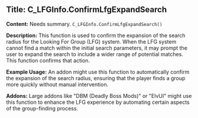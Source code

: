 ## Title: C_LFGInfo.ConfirmLfgExpandSearch

**Content:**
Needs summary.
`C_LFGInfo.ConfirmLfgExpandSearch()`

**Description:**
This function is used to confirm the expansion of the search radius for the Looking For Group (LFG) system. When the LFG system cannot find a match within the initial search parameters, it may prompt the user to expand the search to include a wider range of potential matches. This function confirms that action.

**Example Usage:**
An addon might use this function to automatically confirm the expansion of the search radius, ensuring that the player finds a group more quickly without manual intervention.

**Addons:**
Large addons like "DBM (Deadly Boss Mods)" or "ElvUI" might use this function to enhance the LFG experience by automating certain aspects of the group-finding process.